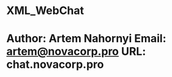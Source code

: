 # XML_WebChat

Author: Artem Nahornyi
Email: artem@novacorp.pro
URL: chat.novacorp.pro
==================================================================================
